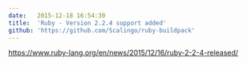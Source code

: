 ```yaml
---
date:	2015-12-18 16:54:30
title:	'Ruby - Version 2.2.4 support added'
github: 'https://github.com/Scalingo/ruby-buildpack'
---
```


https://www.ruby-lang.org/en/news/2015/12/16/ruby-2-2-4-released/
